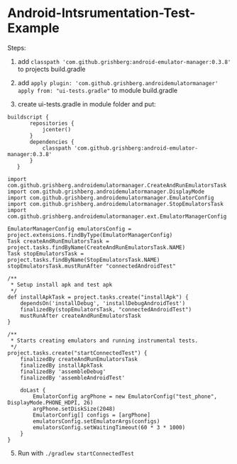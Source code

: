 # Android-Intsrumentation-Test-Example

Steps: 
1) add ```classpath 'com.github.grishberg:android-emulator-manager:0.3.8'```
to projects build.gradle

2) add ```apply plugin: 'com.github.grishberg.androidemulatormanager'
          apply from: "ui-tests.gradle"```
to module build.gradle

3) create ui-tests.gradle in module folder and put:

```
buildscript {
       repositories {
           jcenter()
       }
       dependencies {
           classpath 'com.github.grishberg:android-emulator-manager:0.3.8'
       }
   }
   
import com.github.grishberg.androidemulatormanager.CreateAndRunEmulatorsTask
import com.github.grishberg.androidemulatormanager.DisplayMode
import com.github.grishberg.androidemulatormanager.EmulatorConfig
import com.github.grishberg.androidemulatormanager.StopEmulatorsTask
import com.github.grishberg.androidemulatormanager.ext.EmulatorManagerConfig

EmulatorManagerConfig emulatorsConfig = project.extensions.findByType(EmulatorManagerConfig)
Task createAndRunEmulatorsTask = project.tasks.findByName(CreateAndRunEmulatorsTask.NAME)
Task stopEmulatorsTask = project.tasks.findByName(StopEmulatorsTask.NAME)
stopEmulatorsTask.mustRunAfter "connectedAndroidTest"

/**
 * Setup install apk and test apk
 */
def installApkTask = project.tasks.create("installApk") {
    dependsOn('installDebug', 'installDebugAndroidTest')
    finalizedBy(stopEmulatorsTask, "connectedAndroidTest")
    mustRunAfter createAndRunEmulatorsTask
}

/**
 * Starts creating emulators and running instrumental tests.
 */
project.tasks.create("startConnectedTest") {
    finalizedBy createAndRunEmulatorsTask
    finalizedBy installApkTask
    finalizedBy 'assembleDebug'
    finalizedBy 'assembleAndroidTest'

    doLast {
        EmulatorConfig argPhone = new EmulatorConfig("test_phone", DisplayMode.PHONE_HDPI, 26)
        argPhone.setDiskSize(2048)
        EmulatorConfig[] configs = [argPhone]
        emulatorsConfig.setEmulatorArgs(configs)
        emulatorsConfig.setWaitingTimeout(60 * 3 * 1000)
    }
}
```

5) Run with ```./gradlew startConnectedTest```
   
 
   
